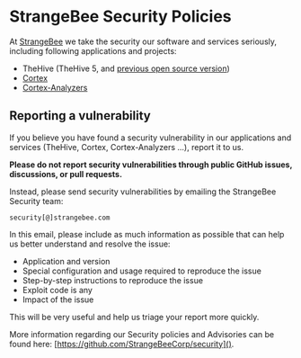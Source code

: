 # StrangeBee Security Policies 

At [StrangeBee](https://www.strangebee.com) we take the security our software and services seriously, including following applications and projects: 
- TheHive (TheHive 5, and [previous open source version](https://github.com/TheHive-Project/TheHive))
- [Cortex](https://github.com/TheHive-Project/Cortex)
- [Cortex-Analyzers](https://github.com/TheHive-Project/Cortex-Analyzers)

## Reporting a vulnerability
If you believe you have found a security vulnerability in our applications and services (TheHive, Cortex, Cortex-Analyzers ...), report it to us.

**Please do not report security vulnerabilities through public GitHub issues, discussions, or pull requests.**

Instead, please send security vulnerabilities by emailing the StrangeBee Security team: 

```
security[@]strangebee.com
``` 

In this email, please include as much information as possible that can help us better understand and resolve the issue:
- Application and version
- Special configuration and usage required to reproduce the issue
- Step-by-step instructions to reproduce the issue
- Exploit code is any
- Impact of the issue

This will be very useful and help us triage your report more quickly.

More information regarding our Security policies and Advisories can be found here: [https://github.com/StrangeBeeCorp/security]().
